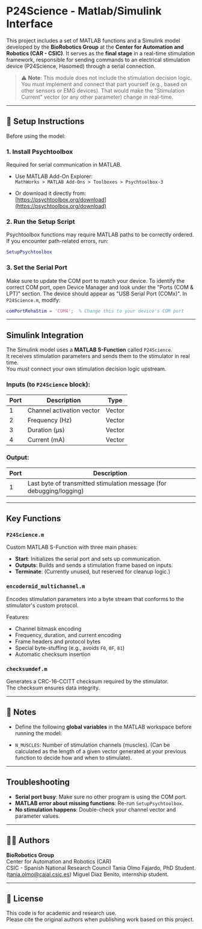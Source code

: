 
# P24Science - Matlab/Simulink Interface 

This project includes a set of MATLAB functions and a Simulink model developed by the **BioRobotics Group** at the **Center for Automation and Robotics (CAR - CSIC)**. It serves as the **final stage** in a real-time stimulation framework, responsible for sending commands to an electrical stimulation device (P24Science, Hasomed) through a serial connection.

> ⚠️ **Note**: This module does not include the stimulation decision logic. You must implement and connect that part yourself (e.g., based on other sensors or EMG devices). That would make the "Stimulation Current" vector (or any other parameter) change in real-time.

---

## 🔧 Setup Instructions

Before using the model:

### 1. Install Psychtoolbox

Required for serial communication in MATLAB.

- Use MATLAB Add-On Explorer:  
  `MathWorks > MATLAB Add-Ons > Toolboxes > Psychtoolbox-3`

- Or download it directly from:  
  [https://psychtoolbox.org/download](https://psychtoolbox.org/download)

### 2. Run the Setup Script

Psychtoolbox functions may require MATLAB paths to be correctly ordered. If you encounter path-related errors, run:

```matlab
SetupPsychtoolbox
```

### 3. Set the Serial Port

Make sure to update the COM port to match your device. To identify the correct COM port, open Device Manager and look under the "Ports (COM & LPT)" section. The device should appear as "USB Serial Port (COMx)". In `P24Science.m`, modify:

```matlab
comPortRehaStim = 'COM4';  % Change this to your device's COM port
```

---

## Simulink Integration

The Simulink model uses a **MATLAB S-Function** called `P24Science`.  
It receives stimulation parameters and sends them to the stimulator in real time.  
You must connect your own stimulation decision logic upstream.

### Inputs (to `P24Science` block):

| Port | Description                | Type    |
|------|----------------------------|---------|
| 1    | Channel activation vector  | Vector  |
| 2    | Frequency (Hz)             | Vector  |
| 3    | Duration (μs)              | Vector  |
| 4    | Current (mA)               | Vector  |

### Output:

| Port | Description                              |
|------|------------------------------------------|
| 1    | Last byte of transmitted stimulation message (for debugging/logging) |

---

## Key Functions

### `P24Science.m`

Custom MATLAB S-Function with three main phases:

- **Start**: Initializes the serial port and sets up communication.
- **Outputs**: Builds and sends a stimulation frame based on inputs.
- **Terminate**: (Currently unused, but reserved for cleanup logic.)

### `encodermid_multichannel.m`

Encodes stimulation parameters into a byte stream that conforms to the stimulator's custom protocol.

Features:
- Channel bitmask encoding
- Frequency, duration, and current encoding
- Frame headers and protocol bytes
- Special byte-stuffing (e.g., avoids `F0`, `0F`, `81`)
- Automatic checksum insertion

### `checksumdef.m`

Generates a CRC-16-CCITT checksum required by the stimulator.  
The checksum ensures data integrity.

---

## 📌 Notes

- Define the following **global variables** in the MATLAB workspace before running the model:

- `N_MUSCLES`: Number of stimulation channels (muscles). (Can be calculated as the length of a given vector generated at your previous function to decide how and when to stimulate).


---


## Troubleshooting

- **Serial port busy**: Make sure no other program is using the COM port.
- **MATLAB error about missing functions**: Re-run `SetupPsychtoolbox`.
- **No stimulation happens**: Double-check your channel vector and parameter values.

---

## 🧑‍🔬 Authors

**BioRobotics Group**  
Center for Automation and Robotics (CAR)  
CSIC - Spanish National Research Council
Tania Olmo Fajardo, PhD Student. (tania.olmo@cajal.csic.es)
Miguel Díaz Benito, internship student.

---

## 📄 License

This code is for academic and research use.  
Please cite the original authors when publishing work based on this project.
